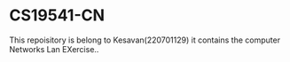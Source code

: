 # CS19541-CN
This repoisitory is belong to Kesavan(220701129) it contains the computer Networks Lan EXercise.. 
